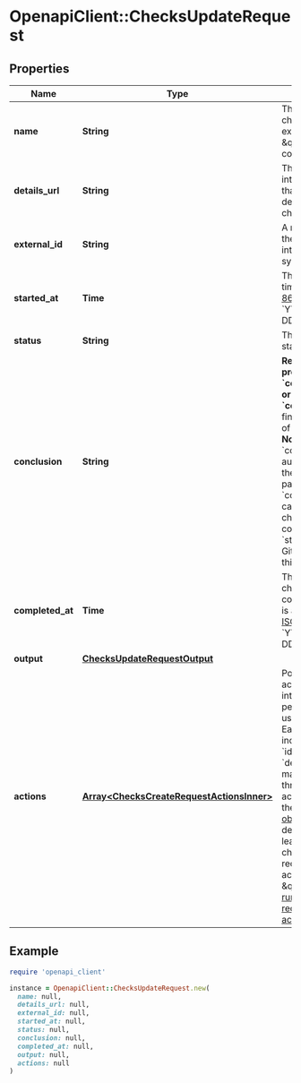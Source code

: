 # OpenapiClient::ChecksUpdateRequest

## Properties

| Name | Type | Description | Notes |
| ---- | ---- | ----------- | ----- |
| **name** | **String** | The name of the check. For example, \&quot;code-coverage\&quot;. | [optional] |
| **details_url** | **String** | The URL of the integrator&#39;s site that has the full details of the check. | [optional] |
| **external_id** | **String** | A reference for the run on the integrator&#39;s system. | [optional] |
| **started_at** | **Time** | This is a timestamp in [ISO 8601](https://en.wikipedia.org/wiki/ISO_8601) format: &#x60;YYYY-MM-DDTHH:MM:SSZ&#x60;. | [optional] |
| **status** | **String** | The current status. | [optional] |
| **conclusion** | **String** | **Required if you provide &#x60;completed_at&#x60; or a &#x60;status&#x60; of &#x60;completed&#x60;**. The final conclusion of the check.  **Note:** Providing &#x60;conclusion&#x60; will automatically set the &#x60;status&#x60; parameter to &#x60;completed&#x60;. You cannot change a check run conclusion to &#x60;stale&#x60;, only GitHub can set this. | [optional] |
| **completed_at** | **Time** | The time the check completed. This is a timestamp in [ISO 8601](https://en.wikipedia.org/wiki/ISO_8601) format: &#x60;YYYY-MM-DDTHH:MM:SSZ&#x60;. | [optional] |
| **output** | [**ChecksUpdateRequestOutput**](ChecksUpdateRequestOutput.md) |  | [optional] |
| **actions** | [**Array&lt;ChecksCreateRequestActionsInner&gt;**](ChecksCreateRequestActionsInner.md) | Possible further actions the integrator can perform, which a user may trigger. Each action includes a &#x60;label&#x60;, &#x60;identifier&#x60; and &#x60;description&#x60;. A maximum of three actions are accepted. See the [&#x60;actions&#x60; object](https://docs.github.com/rest/reference/checks#actions-object) description. To learn more about check runs and requested actions, see \&quot;[Check runs and requested actions](https://docs.github.com/rest/reference/checks#check-runs-and-requested-actions).\&quot; | [optional] |

## Example

```ruby
require 'openapi_client'

instance = OpenapiClient::ChecksUpdateRequest.new(
  name: null,
  details_url: null,
  external_id: null,
  started_at: null,
  status: null,
  conclusion: null,
  completed_at: null,
  output: null,
  actions: null
)
```

